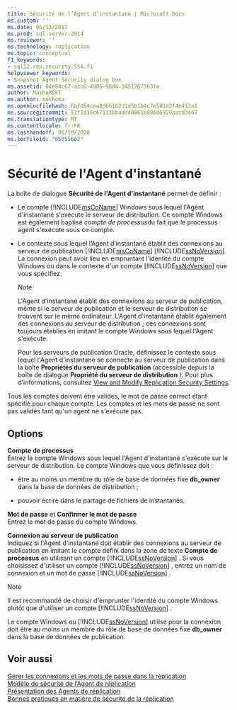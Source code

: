 ```yaml
---
title: Sécurité de l’Agent d’instantané | Microsoft Docs
ms.custom: ''
ms.date: 06/13/2017
ms.prod: sql-server-2014
ms.reviewer: ''
ms.technology: replication
ms.topic: conceptual
f1_keywords:
- sql12.rep.security.SSA.f1
helpviewer_keywords:
- Snapshot Agent Security dialog box
ms.assetid: 64e84c67-acc6-4906-98d4-3451767363fe
author: MashaMSFT
ms.author: mathoma
ms.openlocfilehash: 6bfd64cea8d661b2d1d5b1b4c7e581d2f4e413a1
ms.sourcegitcommit: 57f1d15c67113bbadd40861b886d6929aacd3467
ms.translationtype: MT
ms.contentlocale: fr-FR
ms.lasthandoff: 06/18/2020
ms.locfileid: "85055662"
---
```

# <a name="snapshot-agent-security"></a>Sécurité de l'Agent d'instantané
  La boîte de dialogue **Sécurité de l'Agent d'instantané** permet de définir :  
  
-   Le compte [!INCLUDE[msCoName](../../includes/msconame-md.md)] Windows sous lequel l'Agent d'instantané s'exécute le serveur de distribution. Ce compte Windows est également baptisé *compte de processus*du fait que le processus agent s'exécute sous ce compte.  
  
-   Le contexte sous lequel l’Agent d’instantané établit des connexions au serveur de publication [!INCLUDE[msCoName](../../includes/msconame-md.md)] [!INCLUDE[ssNoVersion](../../includes/ssnoversion-md.md)]. La connexion peut avoir lieu en empruntant l'identité du compte Windows ou dans le contexte d'un compte [!INCLUDE[ssNoVersion](../../includes/ssnoversion-md.md)] que vous spécifiez.  
  
    > [!NOTE]  
    >  L'Agent d'instantané établit des connexions au serveur de publication, même si le serveur de publication et le serveur de distribution se trouvent sur le même ordinateur. L'Agent d'instantané établit également des connexions au serveur de distribution ; ces connexions sont toujours établies en imitant le compte Windows sous lequel l'Agent s'exécute.  
  
     Pour les serveurs de publication Oracle, définissez le contexte sous lequel l'Agent d'instantané se connecte au serveur de publication dans la boîte **Propriétés du serveur de publication** (accessible depuis la boîte de dialogue **Propriété du serveur de distribution** ). Pour plus d’informations, consultez [View and Modify Replication Security Settings](security/view-and-modify-replication-security-settings.md).  
  
 Tous les comptes doivent être valides, le mot de passe correct étant spécifié pour chaque compte. Les comptes et les mots de passe ne sont pas validés tant qu'un agent ne s'exécute pas.  
  
## <a name="options"></a>Options  
 **Compte de processus**  
 Entrez le compte Windows sous lequel l'Agent d'instantané s'exécute sur le serveur de distribution. Le compte Windows que vous définissez doit :  
  
-   être au moins un membre du rôle de base de données fixe **db_owner** dans la base de données de distribution ;  
  
-   pouvoir écrire dans le partage de fichiers de instantanés.  
  
 **Mot de passe** et **Confirmer le mot de passe**  
 Entrez le mot de passe du compte Windows.  
  
 **Connexion au serveur de publication**  
 Indiquez si l'Agent d'instantané doit établir des connexions au serveur de publication en imitant le compte défini dans la zone de texte **Compte de processus** en utilisant un compte [!INCLUDE[ssNoVersion](../../includes/ssnoversion-md.md)] . Si vous choisissez d'utiliser un compte [!INCLUDE[ssNoVersion](../../includes/ssnoversion-md.md)] , entrez un nom de connexion et un mot de passe [!INCLUDE[ssNoVersion](../../includes/ssnoversion-md.md)] .  
  
> [!NOTE]  
>  Il est recommandé de choisir d'emprunter l'identité du compte Windows plutôt que d'utiliser un compte [!INCLUDE[ssNoVersion](../../includes/ssnoversion-md.md)] .  
  
 Le compte Windows ou [!INCLUDE[ssNoVersion](../../includes/ssnoversion-md.md)] utilisé pour la connexion doit être au moins un membre du rôle de base de données fixe **db_owner** dans la base de données de publication.  
  
## <a name="see-also"></a>Voir aussi  
 [Gérer les connexions et les mots de passe dans la réplication](security/identity-and-access-control-replication.md#manage-logins-and-passwords-in-replication)   
 [Modèle de sécurité de l’Agent de réplication](security/replication-agent-security-model.md)   
 [Présentation des Agents de réplication](agents/replication-agents-overview.md)   
 [Bonnes pratiques en matière de sécurité de la réplication](security/replication-security-best-practices.md)  
  
  
